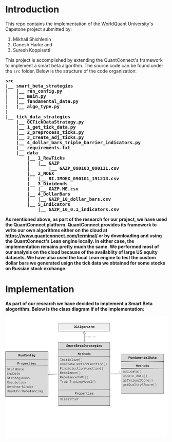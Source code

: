 # Introduction
This repo contains the implementation of the WorldQuant University's Capstone project submitted by:
1. Mikhail Shishlenin
2. Ganesh Harke and
3. Suresh Koppisetti

This project is accomplished by extending the QuantConnect's framework to implement a smart beta algorithm. The source code can be found under the <code>src</code> folder. Below is the structure of the code organization:

<pre>
<b>src
|__ <b>smart_beta_strategies</b>
|   |__ run_config.py
|   |__ main.py
|   |__ fundamental_data.py
|   |__ algo_type.py
|
|__ <b>tick_data_strategies</b>
    |__ QCTickDataStrategy.py
    |__ 1_get_tick_data.py
    |__ 2_preprocess_ticks.py
    |__ 3_create_adj_ticks.py
    |__ 4_dollar_bars_triple_barrier_indicators.py
    |__ requirements.txt
    |__ <b>data</b>
        |__ <b>1_RawTicks</b>
        |   |__ <b>GAZP</b>
        |       |__ GAZP_090103_090111.csv
        |__ <b>2_MOEX</b>
        |   |__ RI.IMOEX_090101_191213.csv
        |__ <b>3_Dividends</b>
        |   |__ GAZP.ME.csv
        |__ <b>4_DollarBars</b>
        |   |__ GAZP_10_dollar_bars.csv
        |__ <b>5_Indicators</b>
            |__ GAZP_10_0.1_indicators.csv
</pre>

As mentioned above, as part of the research for our project, we have used the QuantConnect platform. QuantConnect provides its framework to write our own algorithms either on the cloud at https://www.quantconnect.com/terminal/ or by downloading and using the QuantConnect's Lean engine locally. In either case, the implementation remains pretty much the same. We performed most of our analysis on the cloud because of the availablity of large US equity datasets. We have also used the local Lean engine to test the custom dollar bars we generated usign the tick data we obtained for some stocks on Russian stock exchange.


# Implementation
As part of our research we have decided to implement a Smart Beta alogorithm. Below is the class diagram if of the implementation:

![Class Diagram](images/cs_class_diagram.png)

